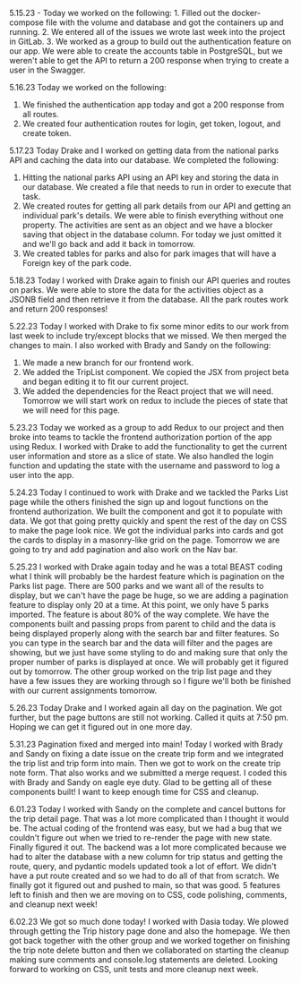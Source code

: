5.15.23 -
Today we worked on the following: 1. Filled out the docker-compose file with the volume and database and got the containers up and running. 2. We entered all of the issues we wrote last week into the project in GitLab. 3. We worked as a group to build out the authentication feature on our app. We were able to create the accounts table in PostgreSQL, but we weren't able to get the API to return a 200 response when trying to create a user in the Swagger.

5.16.23
Today we worked on the following:

1. We finished the authentication app today and got a 200 response from all routes.
2. We created four authentication routes for login, get token, logout, and create token.

5.17.23
Today Drake and I worked on getting data from the national parks API and caching the data into our database. We completed the following:

1. Hitting the national parks API using an API key and storing the data in our database. We created a file that needs to run in order to execute that task.
2. We created routes for getting all park details from our API and getting an individual park's details. We were able to finish everything without one property. The activities are sent as an object and we have a blocker saving that object in the database column. For today we just omitted it and we'll go back and add it back in tomorrow.
3. We created tables for parks and also for park images that will have a Foreign key of the park code.

5.18.23
Today I worked with Drake again to finish our API queries and routes on parks. We were able to store the data for the activities object as a JSONB field and then retrieve it from the database. All the park routes work and return 200 responses!

5.22.23
Today I worked with Drake to fix some minor edits to our work from last week to include try/except blocks that we missed. We then merged the changes to main. I also worked with Brady and Sandy on the following:

1. We made a new branch for our frontend work.
2. We added the TripList component. We copied the JSX from project beta and began editing it to fit our current project.
3. We added the dependencies for the React project that we will need.
   Tomorrow we will start work on redux to include the pieces of state that we will need for this page.

5.23.23
Today we worked as a group to add Redux to our project and then broke into teams to tackle the frontend authorization portion of the app using Redux. I worked with Drake to add the functionality to get the current user information and store as a slice of state. We also handled the login function and updating the state with the username and password to log a user into the app.

5.24.23
Today I continued to work with Drake and we tackled the Parks List page while the others finished the sign up and logout functions on the frontend authorization. We built the component and got it to populate with data. We got that going pretty quickly and spent the rest of the day on CSS to make the page look nice. We got the individual parks into cards and got the cards to display in a masonry-like grid on the page. Tomorrow we are going to try and add pagination and also work on the Nav bar.

5.25.23
I worked with Drake again today and he was a total BEAST coding what I think will probably be the hardest feature which is pagination on the Parks list page. There are 500 parks and we want all of the results to display, but we can't have the page be huge, so we are adding a pagination feature to display only 20 at a time. At this point, we only have 5 parks imported. The feature is about 80% of the way complete. We have the components built and passing props from parent to child and the data is being displayed properly along with the search bar and filter features. So you can type in the search bar and the data will filter and the pages are showing, but we just have some styling to do and making sure that only the proper number of parks is displayed at once. We will probably get it figured out by tomorrow. The other group worked on the trip list page and they have a few issues they are working through so I figure we'll both be finished with our current assignments tomorrow.

5.26.23
Today Drake and I worked again all day on the pagination. We got further, but the page buttons are still not working. Called it quits at 7:50 pm. Hoping we can get it figured out in one more day.

5.31.23
Pagination fixed and merged into main! Today I worked with Brady and Sandy on fixing a date issue on the create trip form and we integrated the trip list and trip form into main. Then we got to work on the create trip note form. That also works and we submitted a merge request. I coded this with Brady and Sandy on eagle eye duty. Glad to be getting all of these components built! I want to keep enough time for CSS and cleanup.

6.01.23
Today I worked with Sandy on the complete and cancel buttons for the trip detail page. That was a lot more complicated than I thought it would be. The actual coding of the frontend was easy, but we had a bug that we couldn't figure out when we tried to re-render the page with new state. Finally figured it out. The backend was a lot more complicated because we had to alter the database with a new column for trip status and getting the route, query, and pydantic models updated took a lot of effort. We didn't have a put route created and so we had to do all of that from scratch. We finally got it figured out and pushed to main, so that was good. 5 features left to finish and then we are moving on to CSS, code polishing, comments, and cleanup next week!

6.02.23
We got so much done today! I worked with Dasia today. We plowed through getting the Trip history page done and also the homepage. We then got back together with the other group and we worked together on finishing the trip note delete button and then we collaborated on starting the cleanup making sure comments and console.log statements are deleted. Looking forward to working on CSS, unit tests and more cleanup next week.
